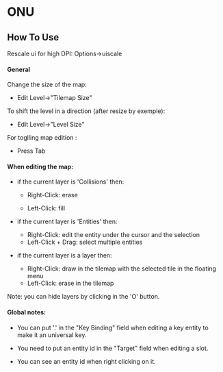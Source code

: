# ONU

## How To Use
Rescale ui for high DPI: Options->uiscale

#### General

Change the size of the map:

- Edit Level->"Tilemap Size"

To shift the level in a direction (after resize by exemple):

- Edit Level->"Level Size"

For toglling map edition :

- Press Tab

#### When editing the map:

- if the current layer is 'Collisions' then:

  - Right-Click: erase
  
  - Left-Click: fill

- if the current layer is 'Entities' then:
  - Right-Click: edit the entity under the cursor and the selection
  - Left-Click + Drag: select multiple entities

- if the current layer is a layer then:
  - Right-Click: draw in the tilemap with the selected tile in the floating menu
  - Left-Click: erase in the tilemap

Note: you can hide layers by clicking in the 'O' button.

#### Global notes:

- You can put '.' in the "Key Binding" field when editing a key entity to make it an universal key.

- You need to put an entity id in the "Target" field when editing a slot.

- You can see an entity id when right clicking on it. 
